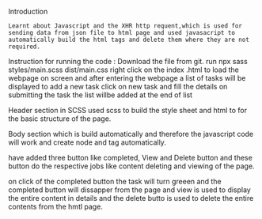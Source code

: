 Introduction

	Learnt about Javascript and the XHR http requent,which is used for sending data from json file to html page and used javasacript to automatically build the html tags and delete them where they are not required.

Instruction for running the code :
	Download the file from git.
	run npx sass styles/main.scss dist/main.css
	right click on the index .html to load the webpage on screen 
	and after entering the webpage a list of tasks will be displayed 
	to add a new task click on new task and fill the details on submitting the task the list willbe added at the end of list

Header section in SCSS used scss to build the style sheet and html to for the basic structure of the page.

Body section which is build automatically and therefore the javascript code will work and create node and tag automatically.

have added three button like completed, View and Delete button and these button do the respective jobs like content deleting  and viewing of the page.

on click of the completed button the task will turn greeen and the completed button will dissapper from the page and view is used to display the entire content in details and the delete butto is used to delete the entire contents from the hmtl page. 
